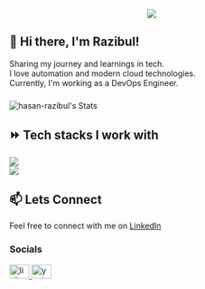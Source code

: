 <p align="center">
  <!-- Typing SVG by DenverCoder1 - https://github.com/DenverCoder1/readme-typing-svg -->
  <a href="https://github.com/DenverCoder1/readme-typing-svg">
    <img src="https://readme-typing-svg.demolab.com/?lines=Devops%20engineer;3%2B%20years%20of%20coding%20experience;Always%20learning%20new%20things&font=Fira%20Code&center=true&width=440&height=45&color=f75c7e&vCenter=true&pause=1000&size=22" /></a>
</p>

## 👋 Hi there, I'm Razibul!

Sharing my journey and learnings in tech.<br>
I love automation and modern cloud technologies.<br>
Currently, I'm working as a DevOps Engineer.
<!--
## 🚀 Skills

- <div style="display: flex; align-items: center;"><img alt="CI/CD" src="https://img.shields.io/badge/-CI/CD-05122A?style=flat&logo=github-actions" /> <span style="margin-left: 10px;">Managed pipelines using GitHub Actions and Python.</span></div>
- <div style="display: flex; align-items: center;"><img alt="Cloud Computing" src="https://img.shields.io/badge/-Cloud%20Computing-05122A?style=flat&logo=amazon-aws" /> <span style="margin-left: 10px;">Worked extensively with AWS and Google Cloud.</span></div>
- <div style="display: flex; align-items: center;"><img alt="Kubernetes and Docker" src="https://img.shields.io/badge/-Kubernetes%20|%20Docker-05122A?style=flat&logo=kubernetes" /> <span style="margin-left: 10px;">Managed Kubernetes clusters and Dockerized apps.</span></div>
- <div style="display: flex; align-items: center;"><img alt="Database Management" src="https://img.shields.io/badge/-Database%20Management-05122A?style=flat&logo=mysql" /> <span style="margin-left: 10px;">Implemented robust database solutions with AWS RDS.</span></div>
- <div style="display: flex; align-items: center;"><img alt="Infrastructure as Code" src="https://img.shields.io/badge/-Infrastructure%20as%20Code-05122A?style=flat&logo=terraform" /> <span style="margin-left: 10px;">Deployed and maintained infrastructure using Terraform.</span></div>
- <div style="display: flex; align-items: center;"><img alt="Azure Active Directory" src="https://img.shields.io/badge/-Azure%20Active%20Directory-05122A?style=flat&logo=microsoft-azure" /> <span style="margin-left: 10px;">Deployed applications and implemented SSO solutions.</span></div>
- <div style="display: flex; align-items: center;"><img alt="Python" src="https://img.shields.io/badge/-Python-05122A?style=flat&logo=python" /> <span style="margin-left: 10px;">Scripted tasks and developed APIs.</span></div>
- <div style="display: flex; align-items: center;"><img alt="Bash" src="https://img.shields.io/badge/-Bash-05122A?style=flat&logo=gnu-bash" /> <span style="margin-left: 10px;">Used for system administration tasks.</span></div>

-->

###

![hasan-razibul's Stats](https://github-readme-stats-tau-blush.vercel.app/api?username=hasan-razibul&theme=vue-dark&show_icons=true&hide_border=true&include_all_commits=true&rank_icon=github&border_radius=10&custom_title="Growing_Slowly")

## ⏩️ Tech stacks I work with
<div align="left">
    <img src="https://skillicons.dev/icons?i=python,aws,terraform,docker,kubernetes,github,githubactions" /><br>
    <img src="https://skillicons.dev/icons?i=linux,prometheus,grafana,mongodb,postgres" /><br>
</div>

## 📫 Lets Connect

Feel free to connect with me on [LinkedIn](https://www.linkedin.com/in/razibul-hasan/)
<h3 align="left"></h3>


### Socials

<div align="left">
  <a href="https://www.linkedin.com/in/razibul-hasan/">
    <img src="https://raw.githubusercontent.com/maurodesouza/profile-readme-generator/master/src/assets/icons/social/linkedin/default.svg" width="35" height="25" alt="linkedin logo"  />
  </a>
  <a href="https://www.youtube.com/channel/devkube/">
    <img src="https://raw.githubusercontent.com/maurodesouza/profile-readme-generator/master/src/assets/icons/social/youtube/default.svg" width="35" height="25" alt="youtube logo"  />
  </a>
</div>
